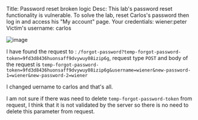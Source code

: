 Title: Password reset broken logic
Desc: This lab's password reset functionality is vulnerable. To solve the lab, reset Carlos's password then log in and access his "My account" page. 
    Your credentials: wiener:peter
    Victim's username: carlos



![image](https://github.com/user-attachments/assets/c317ae3c-9ec1-4530-828a-e9ea91b858ba)

I have found the request to : `/forgot-password?temp-forgot-password-token=9fd3d8436huonsaff9dvywuy08izip6g`, request type `POST` and body of the request is
`temp-forgot-password-token=9fd3d8436huonsaff9dvywuy08izip6g&username=wiener&new-password-1=wiener&new-password-2=wiener`

I changed uername to carlos and that's all.

I am not sure if there was need to delete `temp-forgot-password-token` from request, I think that it is not validated by the server so there is no need to delete this parameter from request.


